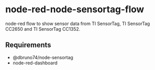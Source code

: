 # node-red-node-sensortag-flow

node-red flow to show sensor data from TI SensorTag, TI SensorTag CC2650 and TI SensorTag CC1352.

## Requirements
- @dbruno74/node-sensortag
- node-red-dashboard
